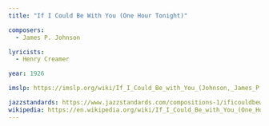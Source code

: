 ```yaml
---
title: "If I Could Be With You (One Hour Tonight)"

composers:
  - James P. Johnson

lyricists:
  - Henry Creamer

year: 1926

imslp: https://imslp.org/wiki/If_I_Could_Be_with_You_(Johnson,_James_P.)

jazzstandards: https://www.jazzstandards.com/compositions-1/ificouldbewithyou.htm
wikipedia: https://en.wikipedia.org/wiki/If_I_Could_Be_with_You_(One_Hour_Tonight)
---
```

